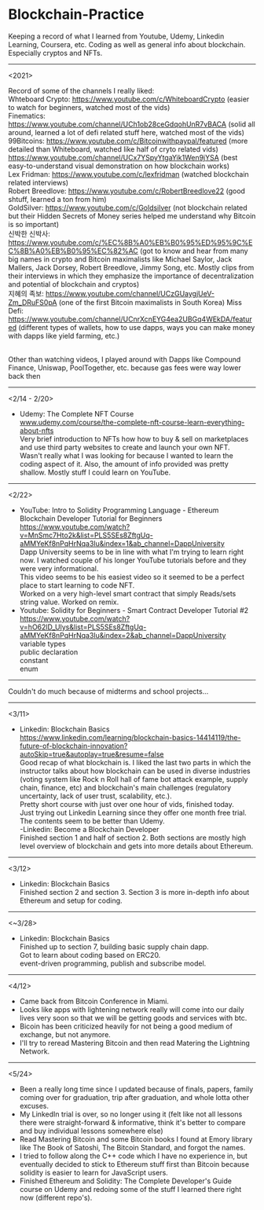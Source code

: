 # Blockchain-Practice
Keeping a record of what I learned from Youtube, Udemy, Linkedin Learning, Coursera, etc.
Coding as well as general info about blockchain. Especially cryptos and NFTs.

------------------------------------------------------

<2021> </br>

Record of some of the channels I really liked: </br>
Whteboard Crypto: https://www.youtube.com/c/WhiteboardCrypto (easier to watch for beginners, watched most of the vids) </br>
Finematics: https://www.youtube.com/channel/UCh1ob28ceGdqohUnR7vBACA (solid all around, learned a lot of defi related stuff here, watched most of the vids) </br>
99Bitcoins: https://www.youtube.com/c/Bitcoinwithpaypal/featured (more detailed than Whiteboard, watched like half of cryto related vids) </br>
https://www.youtube.com/channel/UCx7YSpyYtgaYik1Wen9jYSA (best easy-to-understand visual demonstration on how blockchain works) </br>
Lex Fridman: https://www.youtube.com/c/lexfridman (watched blockchain related interviews) </br>
Robert Breedlove: https://www.youtube.com/c/RobertBreedlove22 (good shtuff, learned a ton from him) </br>
GoldSilver: https://www.youtube.com/c/Goldsilver (not blockchain related but their Hidden Secrets of Money series helped me understand why Bitcoin is so important) </br>
신박한 신박사: https://www.youtube.com/c/%EC%8B%A0%EB%B0%95%ED%95%9C%EC%8B%A0%EB%B0%95%EC%82%AC (got to know and hear from many big names in crypto and Bitcoin maximalists like Michael Saylor, Jack Mallers, Jack Dorsey, Robert Breedlove, Jimmy Song, etc. Mostly clips from their interviews in which they emphasize the importance of decentralization and potential of blockchain and cryptos) </br>
지혜의 족보: https://www.youtube.com/channel/UCzGUaygjUeV-Zm_DRuFS0pA (one of the first Bitcoin maximalists in South Korea)
Miss Defi: https://www.youtube.com/channel/UCnrXcnEYG4ea2UBGq4WEkDA/featured (different types of wallets, how to use dapps, ways you can make money with dapps like yield farming, etc.) </br>
 </br>
 
Other than watching videos, I played around with Dapps like Compound Finance, Uniswap, PoolTogether, etc. because gas fees were way lower back then </br>

------------------------------------------------------

<2/14 - 2/20> </br>
- Udemy: The Complete NFT Course </br>
www.udemy.com/course/the-complete-nft-course-learn-everything-about-nfts </br>
Very brief introduction to NFTs how how to buy & sell on marketplaces and use third party websites to create and launch your own NFT. </br>
Wasn't really what I was looking for because I wanted to learn the coding aspect of it. Also, the amount of info provided was pretty shallow. Mostly stuff I could
learn on YouTube. </br>

------------------------------------------------------

<2/22> </br>
- YouTube: Intro to Solidity Programming Language - Ethereum Blockchain Developer Tutorial for Beginners </br>
https://www.youtube.com/watch?v=MnSmc7Hto2k&list=PLS5SEs8ZftgUq-aMMYeKf8nPqHrNqa3Iu&index=1&ab_channel=DappUniversity </br>
Dapp University seems to be in line with what I'm trying to learn right now. I watched couple of his longer YouTube tutorials before and they were very informational. </br>
This video seems to be his easiest video so it seemed to be a perfect place to start learning to code NFT. </br>
Worked on a very high-level smart contract that simply Reads/sets string value. Worked on remix. </br>
- Youtube: Solidity for Beginners - Smart Contract Developer Tutorial #2 </br>
https://www.youtube.com/watch?v=hO62lD_Ulys&list=PLS5SEs8ZftgUq-aMMYeKf8nPqHrNqa3Iu&index=2&ab_channel=DappUniversity </br>
variable types </br>
public declaration </br>
constant </br>
enum </br>

------------------------------------------------------

Couldn't do much because of midterms and school projects...

------------------------------------------------------

<3/11> </br>
- Linkedin: Blockchain Basics </br>
https://www.linkedin.com/learning/blockchain-basics-14414119/the-future-of-blockchain-innovation?autoSkip=true&autoplay=true&resume=false </br>
Good recap of what blockchain is. I liked the last two parts in which the instructor talks about how blockchain can be used in diverse industries (voting system like Rock n Roll hall of fame bot attack example, supply chain, finance, etc) and blockchain's main challenges (regulatory uncertainty, lack of user trust, scalability, etc.). </br>
Pretty short course with just over one hour of vids, finished today. </br>
Just trying out Linkedin Learning since they offer one month free trial. The contents seem to be better than Udemy. </br>
-Linkedin: Become a Blockchain Developer </br>
Finished section 1 and half of section 2. Both sections are mostly high level overview of blockchain and gets into more details about Ethereum. </br>

------------------------------------------------------

<3/12> </br>
- Linkedin: Blockchain Basics </br>
Finished section 2 and section 3. Section 3 is more in-depth info about Ethereum and setup for coding. </br>

------------------------------------------------------
<~3/28> </br>
- Linkedin: Blockchain Basics </br>
Finished up to section 7, building basic supply chain dapp. </br>
Got to learn about coding based on ERC20. </br>
event-driven programming, publish and subscribe model. </br>


------------------------------------------------------

<4/12> </br>
- Came back from Bitcoin Conference in Miami. </br>
- Looks like apps with lightening network really will come into our daily lives very soon so that we will be getting goods and services with btc. </br>
- Bicoin has been criticized heavily for not being a good medium of exchange, but not anymore. </br>
- I'll try to reread Mastering Bitcoin and then read Matering the Lightning Network. </br>

------------------------------------------------------

<5/24> </br>
- Been a really long time since I updated because of finals, papers, family coming over for graduation, trip after graduation, and whole lotta other excuses. </br>
- My LinkedIn trial is over, so no longer using it (felt like not all lessons there were straight-forward & informative, think it's better to compare and buy individual lessons somewhere else) </br>
- Read Mastering Bitcoin and some Bitcoin books I found at Emory library like The Book of Satoshi, The Bitcoin Standard, and forgot the names. </br>
- I tried to follow along the C++ code which I have no experience in, but eventually decided to stick to Ethereum stuff first than Bitcoin because solidity is easier to learn for JavaScript users. </br>
- Finished Ethereum and Solidity: The Complete Developer's Guide course on Udemy and redoing some of the stuff I learned there right now (different repo's). </br>



